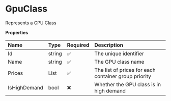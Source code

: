 # GpuClass

Represents a GPU Class

**Properties**

| Name         | Type                | Required | Description                                          |
| :----------- | :------------------ | :------- | :--------------------------------------------------- |
| Id           | string              | ✅       | The unique identifier                                |
| Name         | string              | ✅       | The GPU class name                                   |
| Prices       | List<GpuClassPrice> | ✅       | The list of prices for each container group priority |
| IsHighDemand | bool                | ❌       | Whether the GPU class is in high demand              |
